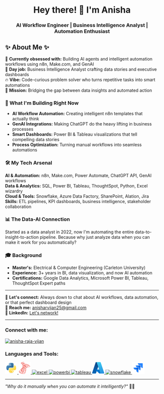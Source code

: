 # <h1 align="center">Hey there! 👋 I'm Anisha</h1>
<h3 align="center">AI Workflow Engineer | Business Intelligence Analyst | Automation Enthusiast</h3>

## ✨ About Me ✨

🤖 **Currently obsessed with:** Building AI agents and intelligent automation workflows using n8n, Make.com, and GenAI  
💼 **Day job:** Business Intelligence Analyst crafting data stories and executive dashboards  
🔥 **Vibe:** Code-curious problem solver who turns repetitive tasks into smart automations  
🎯 **Mission:** Bridging the gap between data insights and automated action  

### 🚀 What I'm Building Right Now
- **AI Workflow Automation:** Creating intelligent n8n templates that actually think
- **GenAI Integrations:** Making ChatGPT do the heavy lifting in business processes  
- **Smart Dashboards:** Power BI & Tableau visualizations that tell compelling data stories
- **Process Optimization:** Turning manual workflows into seamless automations

### 🛠️ My Tech Arsenal
**AI & Automation:** n8n, Make.com, Power Automate, ChatGPT API, GenAI workflows  
**Data & Analytics:** SQL, Power BI, Tableau, ThoughtSpot, Python, Excel wizardry  
**Cloud & Tools:** Snowflake, Azure Data Factory, SharePoint, Alation, Jira  
**Skills:** ETL pipelines, KPI dashboards, business intelligence, stakeholder collaboration

### 📊 The Data-AI Connection
Started as a data analyst in 2022, now I'm automating the entire data-to-insight-to-action pipeline. Because why just analyze data when you can make it work for you automatically? 

### 🎓 Background
- **Master's:** Electrical & Computer Engineering (Carleton University)
- **Experience:** 3+ years in BI, data visualization, and now AI automation
- **Certifications:** Google Data Analytics, Microsoft Power BI, Tableau, ThoughtSpot Expert paths

---

💬 **Let's connect:** Always down to chat about AI workflows, data automation, or that perfect dashboard design  
📧 **Reach me:** anisharvijan25@gmail.com  
💼 **LinkedIn:** [Let's network!](https://www.linkedin.com/in/anisha-raja-vijan/)  

---

<h3 align="left">Connect with me:</h3>
<p align="left">
<a href="https://linkedin.com/in/anisha-raja-vijan" target="blank"><img align="center" src="https://raw.githubusercontent.com/rahuldkjain/github-profile-readme-generator/master/src/images/icons/Social/linked-in-alt.svg" alt="anisha-raja-vijan" height="30" width="40" /></a>
</p>

<h3 align="left">Languages and Tools:</h3>
<p align="left">
<a href="https://www.python.org" target="_blank" rel="noreferrer"> <img src="https://raw.githubusercontent.com/devicons/devicon/master/icons/python/python-original.svg" alt="python" width="40" height="40"/> </a>
<a href="https://www.microsoft.com/en-us/sql-server" target="_blank" rel="noreferrer"> <img src="https://raw.githubusercontent.com/devicons/devicon/master/icons/microsoftsqlserver/microsoftsqlserver-plain.svg" alt="sql-server" width="40" height="40"/> </a>
<a href="https://www.microsoft.com/en-us/microsoft-365/excel" target="_blank" rel="noreferrer"> <img src="https://raw.githubusercontent.com/devicons/devicon/master/icons/excel/excel-original.svg" alt="excel" width="40" height="40"/> </a>
<a href="https://powerbi.microsoft.com/" target="_blank" rel="noreferrer"> <img src="https://github.com/microsoft/PowerBI-Icons/blob/main/SVG/Power-BI.svg" alt="powerbi" width="40" height="40"/> </a>
<a href="https://www.tableau.com/" target="_blank" rel="noreferrer"> <img src="https://raw.githubusercontent.com/gilbarbara/logos/main/logos/tableau.svg" alt="tableau" width="40" height="40"/> </a>
<a href="https://azure.microsoft.com/" target="_blank" rel="noreferrer"> <img src="https://raw.githubusercontent.com/devicons/devicon/master/icons/azure/azure-original.svg" alt="azure" width="40" height="40"/> </a>
<a href="https://www.snowflake.com/" target="_blank" rel="noreferrer"> <img src="https://raw.githubusercontent.com/gilbarbara/logos/main/logos/snowflake.svg" alt="snowflake" width="40" height="40"/> </a>
<a href="https://www.atlassian.com/software/jira" target="_blank" rel="noreferrer"> <img src="https://raw.githubusercontent.com/devicons/devicon/master/icons/jira/jira-original.svg" alt="jira" width="40" height="40"/> </a>
</p>



---

*"Why do it manually when you can automate it intelligently?"* 🤖✨
